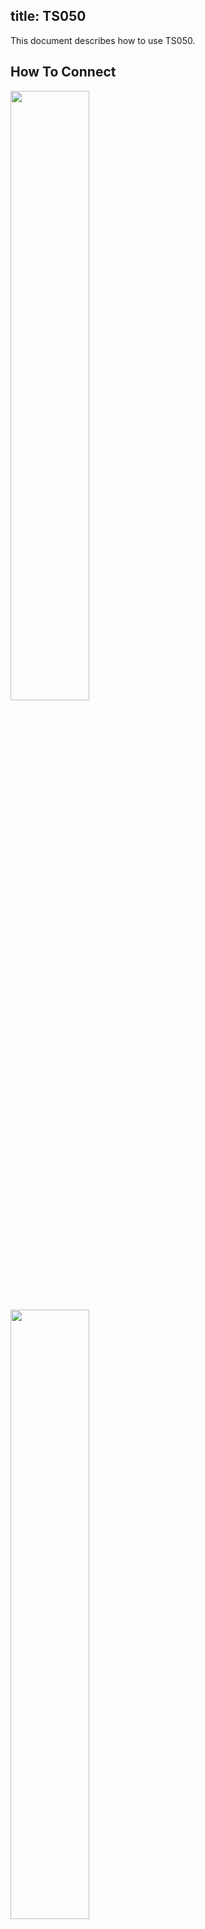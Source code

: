 title: TS050
---

This document describes how to use TS050.

## How To Connect

<img src="/linux/images/vim4/vim4_ts050_front.jpg" width="50%" height="50%">

<img src="/linux/images/vim4/vim4_ts050.jpg" width="50%" height="50%">

## How To Rotate


TS050 is portrait mode by default, here is a guide to rotate the screen to landscape mode.


<ul class="nav nav-tabs" id="myTab" role="tablist">
  <li class="nav-item" role="presentation">
    <a class="nav-link active" id="desktop-tab" data-toggle="tab" href="#desktop" role="tab" aria-controls="desktop" aria-selected="true">Desktop</a>
  </li>
  <li class="nav-item" role="presentation">
    <a class="nav-link" id="server-tab" data-toggle="tab" href="#server" role="tab" aria-controls="server" aria-selected="false">Server (Headless)</a>
  </li>
</ul>
<div class="tab-content" id="myTabContent">
<div class="tab-pane fade show active" id="desktop" role="tabpanel" aria-labelledby="desktop-tab">


You need to create Xorg configuration file and autostart script for setting the resolution.

1. Create Xorg configuration file

Create file `/etc/X11/xorg.conf.d/10-ts050-fbdev-rotate.conf` with the contents below:

```sh
Section "Device"
    Identifier "Configured Video Device"
    # Rotate off
#   Option "Rotate" "off"
    # Rotate Right / clockwise, 90 degrees
    Option "Rotate" "CW"
    # Rotate upside down, 180 degrees
#   Option "Rotate" "UD"
    # Rotate counter clockwise, 270 degrees
#   Option "Rotate" "CCW"

EndSection

Section "InputClass"
    Identifier "Coordinate Transformation Matrix"
    MatchIsTouchscreen "on"
    MatchProduct "EP0000M09"
    MatchDriver "libinput"
    # Rotate Right / clockwise, 90 degrees 
    Option "CalibrationMatrix" "0 1 0 -1 0 1 0 0 1"
    # Rotate upside down, 180 degrees
#   Option "CalibrationMatrix" "-1 0 1 0 -1 1 0 0 1"
    # otate counter clockwise, 270 degrees 
#   Option "CalibrationMatrix" "0 -1 1 1 0 0 0 0 1"
EndSection
```

2. Create Resolution setting autostart file

Create the file `/etc/xdg/autostart/panel-setup.desktop` with contents below:

```sh
[Desktop Entry]
Version=1.0
Name=pixel
Exec=xrandr --output "default" --mode "1920x1088"
Terminal=false
Type=Application
Categories=
GenericName=
X-GNOME-Autostart-Phase=Initialization
X-KDE-autostart-phase=1
NoDisplay=true
```

Restart the system and the screen will automatically be configured as a landscape screen.

{% note info Note %}

The configuration above will rotate to `landscape` mode, you can also rotate to other modes, simply uncomment the mode you want.
And please note the resolution for `landscape` mode is `1920x1088`, for `portrait` mode is `1088x1920`.

{% endnote %}


{% note warn These configurations will also effect the HDMI display, so if you want to use HDMI display, you need to remove them. %}

{% endnote %}

</div>
<div class="tab-pane fade show" id="server" role="tabpanel" aria-labelledby="server-tab">


Please refer to [How To Ratote Framebuffer](RotateFramebuffer.html)

</div>
</div>


